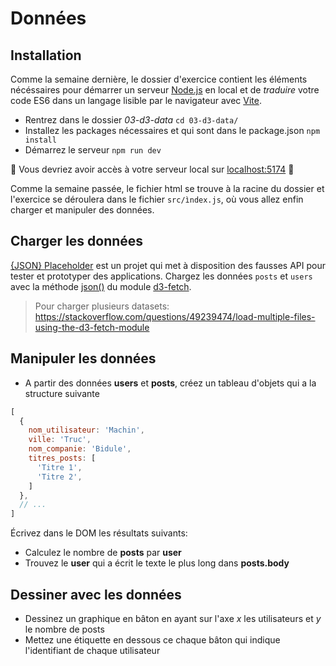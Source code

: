 # Données

## Installation
Comme la semaine dernière, le dossier d'exercice contient les éléments nécéssaires pour démarrer un serveur [Node.js](https://nodejs.org/en/) en local et de *traduire* votre code ES6 dans un langage lisible par le navigateur avec [Vite](https://vitejs.dev/).  
* Rentrez dans le dossier *03-d3-data* ``cd 03-d3-data/``
* Installez les packages nécessaires et qui sont dans le package.json ```npm install```
* Démarrez le serveur ```npm run dev```

:rocket: Vous devriez avoir accès à votre serveur local sur  [localhost:5174](http:localhost:5174) :rocket:

Comme la semaine passée, le fichier html se trouve à la racine du dossier et l'exercice se déroulera dans le fichier ```src/ìndex.js```, où vous allez enfin charger et manipuler des données. 

## Charger les données
[{JSON} Placeholder](https://jsonplaceholder.typicode.com/) est un projet qui met à disposition des fausses API pour tester et prototyper des applications. Chargez les données `posts` et `users` avec la méthode [json()](https://github.com/d3/d3-fetch#json) du module [d3-fetch](https://github.com/d3/d3-fetch).

> Pour charger plusieurs datasets: https://stackoverflow.com/questions/49239474/load-multiple-files-using-the-d3-fetch-module

## Manipuler les données
* A partir des données **users** et **posts**, créez un tableau d'objets qui a la structure suivante

```js
[
  {
    nom_utilisateur: 'Machin',
    ville: 'Truc',
    nom_companie: 'Bidule',
    titres_posts: [
      'Titre 1',
      'Titre 2',
    ]
  },
  // ...
]
```
Écrivez dans le DOM les résultats suivants: 

* Calculez le nombre de **posts** par **user**
* Trouvez le **user** qui a écrit le texte le plus long dans **posts.body**

## Dessiner avec les données
* Dessinez un graphique en bâton en ayant sur l'axe *x* les utilisateurs et *y* le nombre de posts 
* Mettez une étiquette en dessous ce chaque bâton qui indique l'identifiant de chaque utilisateur

